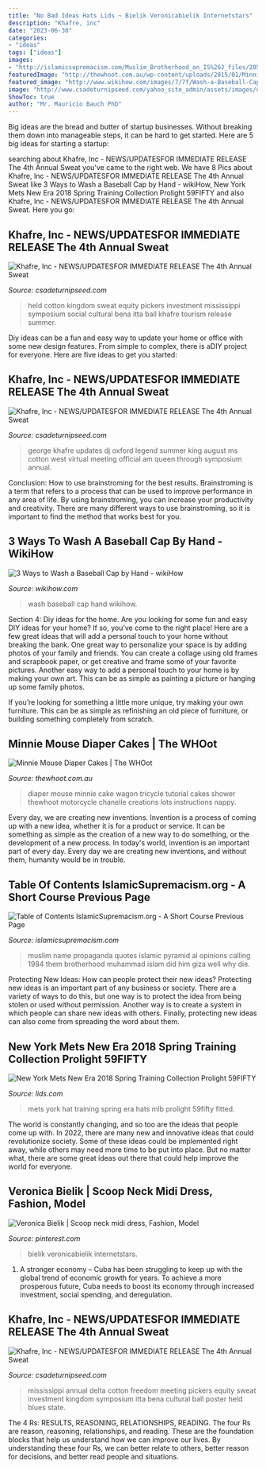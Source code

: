 ```yaml
---
title: "No Bad Ideas Hats Lids ~ Bielik Veronicabielik Internetstars"
description: "Khafre, inc"
date: "2023-06-30"
categories:
- "ideas"
tags: ["ideas"]
images:
- "http://islamicsupremacism.com/Muslim_Brotherhood_on_IS%26J_files/205.jpg"
featuredImage: "http://thewhoot.com.au/wp-content/uploads/2015/01/Minnie-Mouse-Tricycle-Diaper-Cake1.jpg"
featured_image: "http://www.wikihow.com/images/7/7f/Wash-a-Baseball-Cap-by-Hand-Step-7-Version-3.jpg"
image: "http://www.csadeturnipseed.com/yahoo_site_admin/assets/images/da_house_poster.268215411_std.JPG"
ShowToc: true
author: "Mr. Mauricio Bauch PhD"
---
```



Big ideas are the bread and butter of startup businesses. Without breaking them down into manageable steps, it can be hard to get started. Here are 5 big ideas for starting a startup: 

	

		
searching about Khafre, Inc - NEWS/UPDATES﻿FOR IMMEDIATE RELEASE The 4th Annual Sweat you've came to the right web. We have 8 Pics about Khafre, Inc - NEWS/UPDATES﻿FOR IMMEDIATE RELEASE The 4th Annual Sweat like 3 Ways to Wash a Baseball Cap by Hand - wikiHow, New York Mets New Era 2018 Spring Training Collection Prolight 59FIFTY and also Khafre, Inc - NEWS/UPDATES﻿FOR IMMEDIATE RELEASE The 4th Annual Sweat. Here you go:
		
    
## Khafre, Inc - NEWS/UPDATES﻿FOR IMMEDIATE RELEASE The 4th Annual Sweat

<img loading=lazy src="http://www.csadeturnipseed.com/yahoo_site_admin/assets/images/2012House_Anniversary.145155949.jpg" onerror="this.onerror=null;this.src='https://tse1.mm.bing.net/th?id=OIP.XLdFoFoAAdU5KzwxpM1U5wHaJk&amp;pid=15.1';" alt="Khafre, Inc - NEWS/UPDATES﻿FOR IMMEDIATE RELEASE The 4th Annual Sweat">

_Source: csadeturnipseed.com_

>held cotton kingdom sweat equity pickers investment mississippi symposium social cultural bena itta ball khafre tourism release summer. 

	

Diy ideas can be a fun and easy way to update your home or office with some new design features. From simple to complex, there is aDIY project for everyone. Here are five ideas to get you started: 

    
## Khafre, Inc - NEWS/UPDATES﻿FOR IMMEDIATE RELEASE The 4th Annual Sweat

<img loading=lazy src="http://www.csadeturnipseed.com/yahoo_site_admin/assets/images/photo-74.239204800_std.JPG" onerror="this.onerror=null;this.src='https://tse2.mm.bing.net/th?id=OIP.WaWiXzCd4CzsdJL_rFqfzQHaJ4&amp;pid=15.1';" alt="Khafre, Inc - NEWS/UPDATES﻿FOR IMMEDIATE RELEASE The 4th Annual Sweat">

_Source: csadeturnipseed.com_

>george khafre updates dj oxford legend summer king august ms cotton west virtual meeting official am queen through symposium annual. 

	

Conclusion: How to use brainstroming for the best results.
Brainstroming is a term that refers to a process that can be used to improve performance in any area of life. By using brainstroming, you can increase your productivity and creativity. There are many different ways to use brainstroming, so it is important to find the method that works best for you.

    
## 3 Ways To Wash A Baseball Cap By Hand - WikiHow

<img loading=lazy src="http://www.wikihow.com/images/7/7f/Wash-a-Baseball-Cap-by-Hand-Step-7-Version-3.jpg" onerror="this.onerror=null;this.src='https://tse1.mm.bing.net/th?id=OIP.oBj93OE06ltAGMaaSUSO6gHaEK&amp;pid=15.1';" alt="3 Ways to Wash a Baseball Cap by Hand - wikiHow">

_Source: wikihow.com_

>wash baseball cap hand wikihow. 

	

Section 4: Diy ideas for the home.
Are you looking for some fun and easy DIY ideas for your home? If so, you’ve come to the right place! Here are a few great ideas that will add a personal touch to your home without breaking the bank.
One great way to personalize your space is by adding photos of your family and friends. You can create a collage using old frames and scrapbook paper, or get creative and frame some of your favorite pictures. Another easy way to add a personal touch to your home is by making your own art. This can be as simple as painting a picture or hanging up some family photos.

If you’re looking for something a little more unique, try making your own furniture. This can be as simple as refinishing an old piece of furniture, or building something completely from scratch.

    
## Minnie Mouse Diaper Cakes | The WHOot

<img loading=lazy src="http://thewhoot.com.au/wp-content/uploads/2015/01/Minnie-Mouse-Tricycle-Diaper-Cake1.jpg" onerror="this.onerror=null;this.src='https://tse2.mm.bing.net/th?id=OIP.63J2rNKG2f1IGbt4IhYa7QHaJD&amp;pid=15.1';" alt="Minnie Mouse Diaper Cakes | The WHOot">

_Source: thewhoot.com.au_

>diaper mouse minnie cake wagon tricycle tutorial cakes shower thewhoot motorcycle chanelle creations lots instructions nappy. 

	

Every day, we are creating new inventions.
Invention is a process of coming up with a new idea, whether it is for a product or service. It can be something as simple as the creation of a new way to do something, or the development of a new process. In today's world, invention is an important part of every day. Every day we are creating new inventions, and without them, humanity would be in trouble.

    
## Table Of Contents IslamicSupremacism.org - A Short Course Previous Page

<img loading=lazy src="http://islamicsupremacism.com/Muslim_Brotherhood_on_IS%26J_files/205.jpg" onerror="this.onerror=null;this.src='https://tse1.mm.bing.net/th?id=OIP.yFhV3scUYfTRktP-UJunGQHaEb&amp;pid=15.1';" alt="Table of Contents IslamicSupremacism.org - A Short Course Previous Page">

_Source: islamicsupremacism.com_

>muslim name propaganda quotes islamic pyramid al opinions calling 1984 them brotherhood muhammad islam did him giza well why die. 

	

Protecting New Ideas: How can people protect their new ideas?
Protecting new ideas is an important part of any business or society. There are a variety of ways to do this, but one way is to protect the idea from being stolen or used without permission. Another way is to create a system in which people can share new ideas with others. Finally, protecting new ideas can also come from spreading the word about them.

    
## New York Mets New Era 2018 Spring Training Collection Prolight 59FIFTY

<img loading=lazy src="https://images.footballfanatics.com/FFImage/thumb.aspx?i=/productimages/_2935000/altimages/ff_2935251alt1_full.jpg&amp;w=900" onerror="this.onerror=null;this.src='https://tse1.mm.bing.net/th?id=OIP.RX-vS3rlF1mqIp0DbYmJ0wHaHa&amp;pid=15.1';" alt="New York Mets New Era 2018 Spring Training Collection Prolight 59FIFTY">

_Source: lids.com_

>mets york hat training spring era hats mlb prolight 59fifty fitted. 

	

The world is constantly changing, and so too are the ideas that people come up with. In 2022, there are many new and innovative ideas that could revolutionize society. Some of these ideas could be implemented right away, while others may need more time to be put into place. But no matter what, there are some great ideas out there that could help improve the world for everyone.

    
## Veronica Bielik | Scoop Neck Midi Dress, Fashion, Model

<img loading=lazy src="https://i.pinimg.com/736x/ab/23/34/ab23344a39d8b96bf1a265c706e0be1c.jpg" onerror="this.onerror=null;this.src='https://tse4.mm.bing.net/th?id=OIP.c56gn-E48eSdL6UL1Ok7bwHaHa&amp;pid=15.1';" alt="Veronica Bielik | Scoop neck midi dress, Fashion, Model">

_Source: pinterest.com_

>bielik veronicabielik internetstars. 

	

1. A stronger economy – Cuba has been struggling to keep up with the global trend of economic growth for years. To achieve a more prosperous future, Cuba needs to boost its economy through increased investment, social spending, and deregulation.

    
## Khafre, Inc - NEWS/UPDATES﻿FOR IMMEDIATE RELEASE The 4th Annual Sweat

<img loading=lazy src="http://www.csadeturnipseed.com/yahoo_site_admin/assets/images/da_house_poster.268215411_std.JPG" onerror="this.onerror=null;this.src='https://tse4.mm.bing.net/th?id=OIP.NIV8DW-wPM6xs-BCyXHW7QHaLc&amp;pid=15.1';" alt="Khafre, Inc - NEWS/UPDATES﻿FOR IMMEDIATE RELEASE The 4th Annual Sweat">

_Source: csadeturnipseed.com_

>mississippi annual delta cotton freedom meeting pickers equity sweat investment kingdom symposium itta bena cultural ball poster held blues state. 

	

The 4 Rs: RESULTS, REASONING, RELATIONSHIPS, READING.
The four Rs are reason, reasoning, relationships, and reading. These are the foundation blocks that help us understand how we can improve our lives. By understanding these four Rs, we can better relate to others, better reason for decisions, and better read people and situations.

